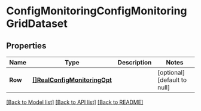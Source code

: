 # ConfigMonitoringConfigMonitoringGridDataset

## Properties
Name | Type | Description | Notes
------------ | ------------- | ------------- | -------------
**Row** | [**[]RealConfigMonitoringOpt**](RealConfigMonitoring_opt.md) |  | [optional] [default to null]

[[Back to Model list]](../README.md#documentation-for-models) [[Back to API list]](../README.md#documentation-for-api-endpoints) [[Back to README]](../README.md)

